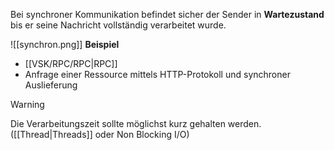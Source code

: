 Bei synchroner Kommunikation befindet sicher der Sender in **Wartezustand** bis er seine Nachricht vollständig verarbeitet wurde.

![[synchron.png]]
**Beispiel**
- [[VSK/RPC/RPC|RPC]]
- Anfrage einer Ressource mittels HTTP-Protokoll und synchroner Auslieferung

>[!warning]
>Die Verarbeitungszeit sollte möglichst kurz gehalten werden. ([[Thread|Threads]] oder Non Blocking I/O)

